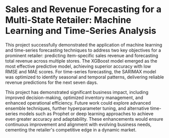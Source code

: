 # Sales and Revenue Forecasting for a Multi-State Retailer: Machine Learning and Time-Series Analysis
This project successfully demonstrated the application of machine learning and time-series forecasting techniques to address two key objectives for a prominent retailer: predicting item-specific sales revenue and forecasting total revenue across multiple stores. The XGBoost model emerged as the most effective predictive model, achieving superior accuracy with low RMSE and MAE scores. For time-series forecasting, the SARIMAX model was optimized to identify seasonal and temporal patterns, delivering reliable revenue predictions for the next seven days.

This project has demonstrated significant business impact, including improved decision-making, optimized inventory management, and enhanced operational efficiency. Future work could explore advanced ensemble techniques, further hyperparameter tuning, and alternative time-series models such as Prophet or deep learning approaches to achieve even greater accuracy and adaptability. These enhancements would ensure continuous improvement and alignment with evolving business needs, cementing the retailer's competitive edge in a dynamic market.

